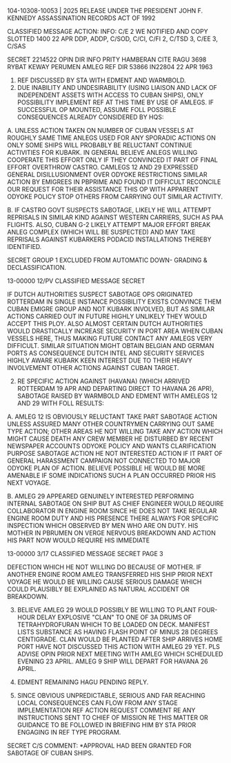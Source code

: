 104-10308-10053 | 2025 RELEASE UNDER THE PRESIDENT JOHN F. KENNEDY ASSASSINATION RECORDS ACT OF 1992

CLASSIFIED MESSAGE
ACTION:
INFO: C/E 2 WE NOTIFIED AND COPY SLOTTED 1400 22 APR
DDP, ADDP, C/SOD, C/CI, C/FI 2, C/TSD 3, C/EE 3, C/SAS

SECRET 2214522
OPIN DIR INFO PRITY HAMBERAN CITE RAGU 3698
RYBAT KEWAY PERUMEN AMLEG
REF DIR 53866
IN22804
22 APR 1963

1. REF DISCUSSED BY STA WITH EDMENT AND WARMBOLD.
2. DUE INABILITY AND UNDESIRABILITY (USING LIAISON AND LACK OF INDEPENDENT ASSETS WITH ACCESS TO CUBAN SHIPS), ONLY POSSIBILITY IMPLEMENT REF AT THIS TIME BY USE OF AMLEGS. IF SUCCESSFUL OP MOUNTED, ASSUME FOLL POSSIBLE CONSEQUENCES ALREADY CONSIDERED BY HQS:

A. UNLESS ACTION TAKEN ON NUMBER OF CUBAN VESSELS AT ROUGHLY SAME TIME ANLEGS USED FOR ANY SPORADIC ACTIONS ON ONLY SOME SHIPS WILL PROBABLY BE RELUCTANT CONTINUE ACTIVITIES FOR KUBARK. IN GENERAL BELIEVE ANLEGS WILLING COOPERATE THIS EFFORT ONLY IF THEY CONVINCED IT PART OF FINAL EFFORT OVERTHROW CASTRO. CAMLEGS 12 AND 29 EXPRESSED GENERAL DISILLUSIONMENT OVER ODYOKE RESTRICTIONS SIMILAR ACTION BY EMIGREES IN PBPRIME AND FOUND IT DIFFICULT RECONCILE OUR REQUEST FOR THEIR ASSISTANCE THIS OP WITH APPARENT ODYOKE POLICY STOP OTHERS FROM CARRYING OUT SIMILAR ACTIVITY.

B. IF CASTRO GOVT SUSPECTS SABOTAGE, LIKELY HE WILL ATTEMPT REPRISALS IN SIMILAR KIND AGAINST WESTERN CARRIERS, SUCH AS PAA FLIGHTS. ALSO, CUBAN G-2 LIKELY ATTEMPT MAJOR EFFORT BREAK ANLEG COMPLEX (WHICH WILL BE SUSPECTED) AND MAY TAKE REPRISALS AGAINST KUBARKERS PODACID INSTALLATIONS THEREBY IDENTIFIED.

SECRET
GROUP 1
EXCLUDED FROM AUTOMATIC DOWN-
GRADING & DECLASSIFICATION.

13-00000
12/PV
CLASSIFIED MESSAGE
SECRET

IF DUTCH AUTHORITIES SUSPECT SABOTAGE OPS ORIGINATED ROTTERDAM IN SINGLE INSTANCE POSSIBILITY EXISTS CONVINCE THEM CUBAN EMIGRE GROUP AND NOT KUBARK INVOLVED, BUT AS SIMILAR ACTIONS CARRIED OUT IN FUTURE HIGHLY UNLIKELY THEY WOULD ACCEPT THIS PLOY. ALSO ALMOST CERTAIN DUTCH AUTHORITIES WOULD DRASTICALLY INCREASE SECURITY IN PORT AREA WHEN CUBAN VESSELS HERE, THUS MAKING FUTURE CONTACT ANY AMLEGS VERY DIFFICULT. SIMILAR SITUATION MIGHT OBTAIN BELGIAN AND GERMAN PORTS AS CONSEQUENCE DUTCH INTEL AND SECURITY SERVICES HIGHLY AWARE KUBARK KEEN INTEREST DUE TO THEIR HEAVY INVOLVEMENT OTHER ACTIONS AGAINST CUBAN TARGET.

2. RE SPECIFIC ACTION AGAINST (HAVANA) (WHICH ARRIVED ROTTERDAM 19 APR AND DEPARTING DIRECT TO HAVANA 26 APR), SABOTAGE RAISED BY WARMBOLD AND EDMENT WITH AMELEGS 12 AND 29 WITH FOLL RESULTS:

A. AMLEG 12 IS OBVIOUSLY RELUCTANT TAKE PART SABOTAGE ACTION UNLESS ASSURED MANY OTHER COUNTRYMEN CARRYING OUT SAME TYPE ACTION; OTHER AREAS HE NOT WILLING TAKE ANY ACTION WHICH MIGHT CAUSE DEATH ANY CREW MEMBER HE DISTURBED BY RECENT NEWSPAPER ACCOUNTS ODYOKE POLICY AND WANTS CLARIFICATION PURPOSE SABOTAGE ACTION HE NOT INTERESTED ACTION IF IT PART OF GENERAL HARASSMENT CAMPAIGN NOT CONNECTED TO MAJOR ODYOKE PLAN OF ACTION. BELIEVE POSSIBLE HE WOULD BE MORE AMENABLE IF SOME INDICATIONS SUCH A PLAN OCCURRED PRIOR HIS NEXT VOYAGE.

B. AMLEG 29 APPEARED GENUINELY INTERESTED PERFORMING INTERNAL SABOTAGE ON SHIP BUT AS CHIEF ENGINEER WOULD REQUIRE COLLABORATOR IN ENGINE ROOM SINCE HE DOES NOT TAKE REGULAR ENGINE ROOM DUTY AND HIS PRESENCE THERE ALWAYS FOR SPECIFIC INSPECTION WHICH OBSERVED BY MEN WHO ARE ON DUTY. HIS MOTHER IN PBRUMEN ON VERGE NERVOUS BREAKDOWN AND ACTION HIS PART NOW WOULD REQUIRE HIS IMMEDIATE

13-00000
3/17
CLASSIFIED MESSAGE
SECRET
PAGE 3

DEFECTION WHICH HE NOT WILLING DO BECAUSE OF MOTHER. IF ANOTHER ENGINE ROOM AMLEG TRANSFERRED HIS SHIP PRIOR NEXT VOYAGE HE WOULD BE WILLING CAUSE SERIOUS DAMAGE WHICH COULD PLAUSIBLY BE EXPLAINED AS NATURAL ACCIDENT OR BREAKDOWN.

3. BELIEVE AMLEG 29 WOULD POSSIBLY BE WILLING TO PLANT FOUR-HOUR DELAY EXPLOSIVE "CLAN" TO ONE OF 3A DRUMS OF TETRAHYDROFURAN WHICH TO BE LOADED ON DECK. MANIFEST LISTS SUBSTANCE AS HAVING FLASH POINT OF MINUS 28 DEGREES CENTIGRADE. CLAN WOULD BE PLANTED AFTER SHIP ARRIVES HOME PORT HAVE NOT DISCUSSED THIS ACTION WITH AMLEG 29 YET. PLS ADVISE OPIN PRIOR NEXT MEETING WITH AMLEG WHICH SCHEDULED EVENING 23 APRIL. AMLEG 9 SHIP WILL DEPART FOR HAVANA 26 APRIL.

4. EDMENT REMAINING HAGU PENDING REPLY.

5. SINCE OBVIOUS UNPREDICTABLE, SERIOUS AND FAR REACHING LOCAL CONSEQUENCES CAN FLOW FROM ANY STAGE IMPLEMENTATION REF ACTION REQUEST COMMENT RE ANY INSTRUCTIONS SENT TO CHIEF OF MISSION RE THIS MATTER OR GUIDANCE TO BE FOLLOWED IN BRIEFING HIM BY STA PRIOR ENGAGING IN REF TYPE PROGRAM.

SECRET
C/S COMMENT: *APPROVAL HAD BEEN GRANTED FOR SABOTAGE OF CUBAN SHIPS.
